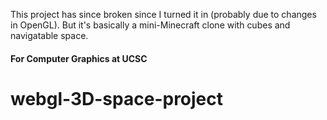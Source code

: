 This project has since broken since I turned it in (probably due to changes in OpenGL). But it's basically a mini-Minecraft clone with cubes and navigatable space.

#### For Computer Graphics at UCSC

# webgl-3D-space-project
